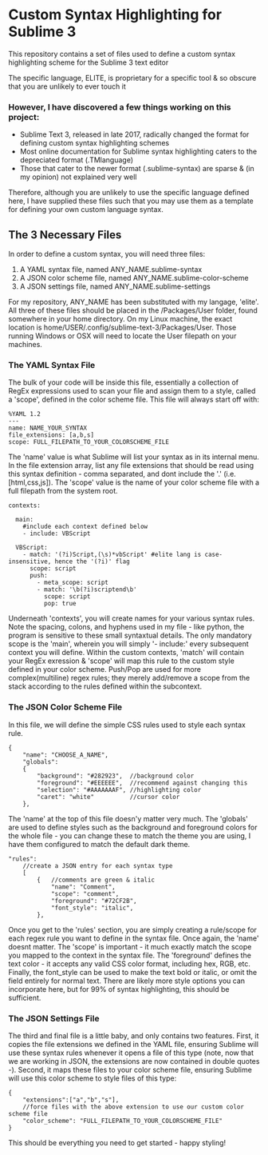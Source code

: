 # Custom Syntax Highlighting for Sublime 3
This repository contains a set of files used to define a custom syntax highlighting scheme for the Sublime 3 text editor

The specific language, ELITE, is proprietary for a specific tool & so obscure that you are unlikely to ever touch it

### However, I have discovered a few things working on this project:
  - Sublime Text 3, released in late 2017, radically changed the format for defining custom syntax highlighting schemes
  - Most online documentation for Sublime syntax highlighting caters to the depreciated format (.TMlanguage)
  - Those that cater to the newer format (.sublime-syntax) are sparse & (in my opinion) not explained very well
  
Therefore, although you are unlikely to use the specific language defined here, I have supplied these files such that you may use them as a template for defining your own custom language syntax.

## The 3 Necessary Files
In order to define a custom syntax, you will need three files:
  1. A YAML syntax file, named ANY_NAME.sublime-syntax
  2. A JSON color scheme file, named ANY_NAME.sublime-color-scheme
  3. A JSON settings file, named ANY_NAME.sublime-settings

For my repository, ANY_NAME has been substituted with my langage, 'elite'. All three of these files should be placed in the /Packages/User folder, found somewhere in your home directory. On my Linux machine, the exact location is home/USER/.config/sublime-text-3/Packages/User. Those running Windows or OSX will need to locate the User filepath on your machines. 

### The YAML Syntax File
The bulk of your code will be inside this file, essentially a collection of RegEx expressions used to scan your file and assign them to a style, called a 'scope', defined in the color scheme file. 
This file will always start off with:
```
%YAML 1.2
---
name: NAME_YOUR_SYNTAX
file_extensions: [a,b,s]
scope: FULL_FILEPATH_TO_YOUR_COLORSCHEME_FILE

```
The 'name' value is what Sublime will list your syntax as in its internal menu. In the file extension array, list any file extensions that should be read using this syntax definition - comma separated, and dont include the '.' (i.e. [html,css,js]). The 'scope' value is the name of your color scheme file with a full filepath from the system root.
```
contexts:

  main:
    #include each context defined below
    - include: VBScript

  VBScript:
    - match: '(?i)Script,(\s)*vbScript' #elite lang is case-insensitive, hence the '(?i)' flag
      scope: script
      push: 
        - meta_scope: script
        - match: '\b(?i)scriptend\b'
          scope: script
          pop: true 
```
Underneath 'contexts', you will create names for your various syntax rules. Note the spacing, colons, and hyphens used in my file - like python, the program is sensitive to these small syntaxtual details. The only mandatory scope is the 'main', wherein you will simply '- include:' every subsequent context you will define. Within the custom contexts, 'match' will contain your RegEx exression & 'scope' will map this rule to the custom style defined in your color scheme. Push/Pop are used for more complex(multiline) regex rules; they merely add/remove a scope from the stack according to the rules defined within the subcontext. 

### The JSON Color Scheme File
In this file, we will define the simple CSS rules used to style each syntax rule. 

```
{
    "name": "CHOOSE_A_NAME",
    "globals":
    {
        "background": "#282923",  //background color
        "foreground": "#EEEEEE",  //recommend against changing this
        "selection": "#AAAAAAAF", //highlighting color
        "caret": "white"          //cursor color
    },
```

The 'name' at the top of this file doesn'y matter very much. The 'globals' are used to define styles such as the background and foreground colors for the whole file - you can change these to match the theme you are using, I have them configured to match the default dark theme. 

```
"rules":
    //create a JSON entry for each syntax type
    [
        {   //comments are green & italic
            "name": "Comment",
            "scope": "comment",
            "foreground": "#72CF2B",
            "font_style": "italic",
        },
```

Once you get to the 'rules' section, you are simply creating a rule/scope for each regex rule you want to define in the syntax file. Once again, the 'name' doesnt matter. The 'scope' is important - it much exactly match the scope you mapped to the context in the syntax file. The 'foreground' defines the text color - it accepts any valid CSS color format, including hex, RGB, etc. Finally, the font_style can be used to make the text bold or italic, or omit the field entirely for normal text. There are likely more style options you can incorporate here, but for 99% of syntax highlighting, this should be sufficient. 

### The JSON Settings File
The third and final file is a little baby, and only contains two features. First, it copies the file extensions we defined in the YAML file, ensuring Sublime will use these syntax rules whenever it opens a file of this type (note, now that we are working in JSON, the extensions are now contained in double quotes -). Second, it maps these files to your color scheme file, ensuring Sublime will use this color scheme to style files of this type:
```
{
	"extensions":["a","b","s"],
	//force files with the above extension to use our custom color scheme file
	"color_scheme": "FULL_FILEPATH_TO_YOUR_COLORSCHEME_FILE"
}

```

This should be everything you need to get started - happy styling!

